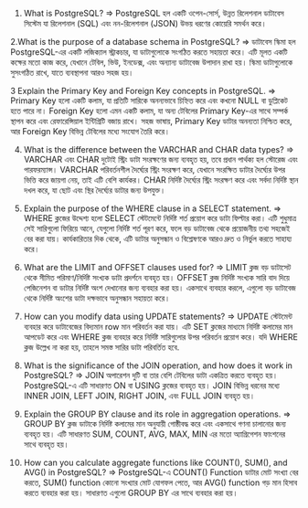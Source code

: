 1. What is PostgreSQL?
=> PostgreSQL হল একটি ওপেন-সোর্স, উন্নত রিলেশনাল ডাটাবেস সিস্টেম যা রিলেশনাল (SQL) এবং নন-রিলেশনাল (JSON) উভয় ধরণের কোয়েরি সমর্থন করে।

2.What is the purpose of a database schema in PostgreSQL?
  => ডাটাবেস স্কিমা হল PostgreSQL-এর একটি লজিক্যাল স্ট্রাকচার, যা ডাটাগুলোকে সংগঠিত করতে সহায়তা করে। এটি মূলত একটি কক্ষের মতো কাজ করে, যেখানে টেবিল, ভিউ, ইনডেক্স, এবং অন্যান্য ডাটাবেজ উপাদান রাখা হয়। স্কিমা ডাটাগুলোকে সুসংগঠিত রাখে, যাতে ব্যবস্থাপনা আরও সহজ হয়।

3 Explain the Primary Key and Foreign Key concepts in PostgreSQL.
  => Primary Key হলো একটি কলাম, যা প্রতিটি সারিকে অনন্যভাবে চিহ্নিত করে এবং কখনো NULL বা ডুপ্লিকেট হতে পারে না। Foreign Key হলো এমন একটি কলাম, যা অন্য টেবিলের Primary Key-এর সাথে সম্পর্ক স্থাপন করে এবং রেফারেন্সিয়াল ইন্টিগ্রিটি বজায় রাখে। সহজ ভাষায়, Primary Key ডাটার অনন্যতা নিশ্চিত করে, আর Foreign Key বিভিন্ন টেবিলের মধ্যে সংযোগ তৈরি করে।

4. What is the difference between the VARCHAR and CHAR data types?
   => VARCHAR এবং CHAR দুটোই স্ট্রিং ডাটা সংরক্ষণের জন্য ব্যবহৃত হয়, তবে প্রধান পার্থক্য হল স্টোরেজ এবং পারফরম্যান্স। VARCHAR পরিবর্তনশীল দৈর্ঘ্যের স্ট্রিং সংরক্ষণ করে, যেখানে সংরক্ষিত ডাটার দৈর্ঘ্যের উপর ভিত্তি করে জায়গা নেয়, তাই এটি বেশি কার্যকর। CHAR নির্দিষ্ট দৈর্ঘ্যের স্ট্রিং সংরক্ষণ করে এবং সর্বদা নির্দিষ্ট স্থান দখল করে, যা ছোট এবং স্থির দৈর্ঘ্যের ডাটার জন্য উপযুক্ত।

5. Explain the purpose of the WHERE clause in a SELECT statement.
  => WHERE ক্লজের উদ্দেশ্য হলো SELECT স্টেটমেন্টে নির্দিষ্ট শর্ত প্রয়োগ করে ডাটা ফিল্টার করা। এটি শুধুমাত্র সেই সারিগুলো ফিরিয়ে আনে, যেগুলো নির্দিষ্ট শর্ত পূরণ করে, ফলে বড় ডাটাবেজ থেকে প্রয়োজনীয় তথ্য সহজেই বের করা যায়। কার্যকারিতার দিক থেকে, এটি ডাটার অনুসন্ধান ও বিশ্লেষণকে আরও দ্রুত ও নির্ভুল করতে সাহায্য করে।

6. What are the LIMIT and OFFSET clauses used for?
   => LIMIT ক্লজ বড় ডাটাসেট থেকে সীমিত পরিমাণ/নির্দিষ্ট সংখ্যক ডাটা প্রদর্শনে ব্যবহৃত হয়। OFFSET ক্লজ নির্দিষ্ট সংখ্যক সারি বাদ দিয়ে পেজিনেশন বা ডাটার নির্দিষ্ট অংশ দেখানোর জন্য ব্যবহার করা হয়। একসাথে ব্যবহার করলে, এগুলো বড় ডাটাবেজ থেকে নির্দিষ্ট অংশের ডাটা দক্ষভাবে অনুসন্ধান সহায়তা করে।

7. How can you modify data using UPDATE statements?
   => UPDATE স্টেটমেন্ট ব্যবহার করে ডাটাবেজের বিদ্যমান row মান পরিবর্তন করা যায়। এটি SET ক্লজের মাধ্যমে নির্দিষ্ট কলামের মান আপডেট করে এবং WHERE ক্লজ ব্যবহার করে নির্দিষ্ট সারিগুলোর উপর পরিবর্তন প্রয়োগ করে। যদি WHERE ক্লজ উল্লেখ না করা হয়, তাহলে সমস্ত সারির ডাটা পরিবর্তিত হবে.

8. What is the significance of the JOIN operation, and how does it work in PostgreSQL?
   => JOIN অপারেশন দুটি বা তার বেশি টেবিলের ডাটা একত্রিত করতে ব্যবহৃত হয়। PostgreSQL-এ এটি সাধারণত ON বা USING ক্লজের ব্যবহৃত হয়। JOIN বিভিন্ন ধরনের মধ্যে INNER JOIN, LEFT JOIN, RIGHT JOIN, এবং FULL JOIN ব্যবহৃত হয়।

9. Explain the GROUP BY clause and its role in aggregation operations.
    => GROUP BY ক্লজ ডাটাকে নির্দিষ্ট কলামের মান অনুযায়ী গোষ্ঠীবদ্ধ করে এবং একসাথে গণনা চালানোর জন্য ব্যবহৃত হয়। এটি সাধারণত SUM, COUNT, AVG, MAX, MIN এর মতো অ্যাগ্রিগেশন ফাংশনের সাথে ব্যবহৃত হয়।
10. How can you calculate aggregate functions like COUNT(), SUM(), and AVG() in PostgreSQL?
    => PostgreSQL-এ COUNT() Function ডাটার মোট সংখ্যা বের করতে, SUM() function কোনো সংখ্যার মোট যোগফল পেতে, আর AVG() function গড় মান হিসাব করতে ব্যবহার করা হয়। সাধারণত এগুলো GROUP BY এর সাথে ব্যবহার করা হয়।
